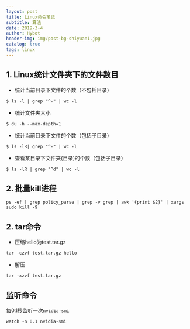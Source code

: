 ```yaml
---
layout: post 
title: Linux命令笔记
subtitle: 算法 
date: 2019-3-4 
author: Hybot 
header-img: img/post-bg-shiyuan1.jpg 
catalog: true 
tags: linux
---
```


## 1. Linux统计文件夹下的文件数目

- 统计当前目录下文件的个数（不包括目录）
```
$ ls -l | grep "^-" | wc -l
```
- 统计文件夹大小
```
$ du -h --max-depth=1
```
- 统计当前目录下文件的个数（包括子目录）
```
$ ls -lR| grep "^-" | wc -l
```
- 查看某目录下文件夹(目录)的个数（包括子目录）
```
$ ls -lR | grep "^d" | wc -l
```

## 2. 批量kill进程
```
ps -ef | grep policy_parse | grep -v grep | awk '{print $2}' | xargs sudo kill -9
```

## 2. tar命令
- 压缩hello为test.tar.gz
```
tar -czvf test.tar.gz hello
```
- 解压
```
tar -xzvf test.tar.gz
```

## 监听命令

每0.1秒监听一次`nvidia-smi`

```
watch -n 0.1 nvidia-smi
```

